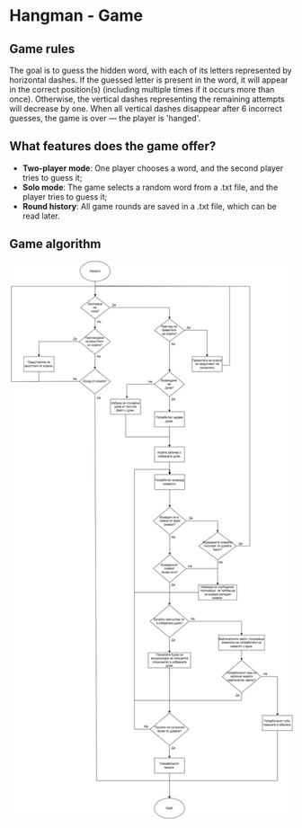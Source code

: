 # Hangman - Game

## Game rules
The goal is to guess the hidden word, with each of its letters represented by horizontal dashes.
If the guessed letter is present in the word, it will appear in the correct position(s) (including multiple times if it occurs more than once).
Otherwise, the vertical dashes representing the remaining attempts will decrease by one. When all vertical dashes disappear after 6 incorrect guesses, the game is over — the player is 'hanged'.

## What features does the game offer?
- **Two-player mode**: One player chooses a word, and the second player tries to guess it;
- **Solo mode**: The game selects a random word from a .txt file, and the player tries to guess it;
- **Round history**: All game rounds are saved in a .txt file, which can be read later.

## Game algorithm

<p align="center">
    <img src="https://raw.githubusercontent.com/JivkoSp/hangman-game/master/Besenica/Besenica/Assets/besenica.drawio.png" alt="Logo" width="600">
</p>
